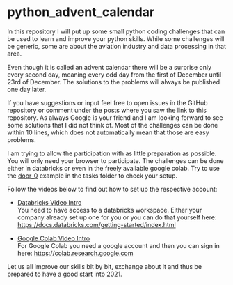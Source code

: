 # python_advent_calendar

In this repository I will put up some small python coding challenges that can be used to learn and improve your python skills.
While some challenges will be generic, some are about the aviation industry and data processing in that area.

Even though it is called an advent calendar there will be a surprise only every second day, meaning every odd day from the first of December until 23rd of December.
The solutions to the problems will always be published one day later.

If you have suggestions or input feel free to open issues in the GitHub repository or comment under the posts where you saw the link to this repository.
As always Google is your friend and I am looking forward to see some solutions that I did not think of.
Most of the challenges can be done within 10 lines, which does not automatically mean that those are easy problems. 

I am trying to allow the participation with as little preparation as possible. You will only need your browser to participate.
The challenges can be done either in databricks or even in the freely available google colab. Try to use the [door_0](tasks/Task_00_Door_0.ipynb) example in the tasks folder to check your setup.

Follow the videos below to find out how to set up the respective account:

- [Databricks Video Intro](docs/python_advent_calendar_in_databricks.mp4)  
You need to have access to a databricks workspace. Either your company already set up one for you or you can do that yourself here: https://docs.databricks.com/getting-started/index.html

- [Google Colab Video Intro](docs/python_advent_calendar_in_colab.mp4)  
For Google Colab you need a google account and then you can sign in here: https://colab.research.google.com

Let us all improve our skills bit by bit, exchange about it and thus be prepared to have a good start into 2021.